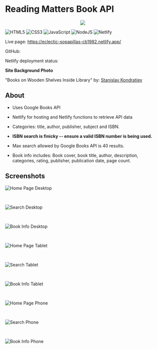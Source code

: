 # Reading Matters Book API 

<!-- Site Banner -->
<p align="center">
  <img src="./src/assets/images/site banner/reading matters banner.png" />
</p>

![HTML5](https://img.shields.io/badge/html5-%23E34F26.svg?style=for-the-badge&logo=html5&logoColor=white) ![CSS3](https://img.shields.io/badge/css3-%231572B6.svg?style=for-the-badge&logo=css3&logoColor=white) ![JavaScript](https://img.shields.io/badge/javascript-%23323330.svg?style=for-the-badge&logo=javascript&logoColor=%23F7DF1E) ![NodeJS](https://img.shields.io/badge/node.js-6DA55F?style=for-the-badge&logo=node.js&logoColor=white) ![Netlify](https://img.shields.io/badge/netlify-%23000000.svg?style=for-the-badge&logo=netlify&logoColor=#00C7B7)


Live page: https://eclectic-sopapillas-cb1982.netlify.app/

GitHub: 


Netlify deployment status: &nbsp;&nbsp;
<!-- [![Netlify Status](https://api.netlify.com/api/v1/badges/af099b76-46ea-4069-84cf-31455d5ae5b1/deploy-status)](https://app.netlify.com/sites/inquisitive-granita-a0d603/deploys) -->



**Site Background Photo**

"Books on Wooden Shelves Inside Library" by: [ Stanislav Kondratiev](https://www.pexels.com/@technobulka/)




## About 

- Uses Google Books API

- Netlify for hosting and Netlify functions to retrieve API data

- Categories: title, author, publisher, subject and ISBN. 

- **ISBN search is finicky -- ensure a valid ISBN number is being used.**

- Max search allowed by Google Books API is 40 results. 

- Book info includes: Book cover, book title, author, description, categories, rating, publisher, publication date, page count. 






## Screenshots 

![Home Page Desktop](./src/assets/images/screenshots/home%20page%20desktop.png)
<!-- &nbsp; adds space between images -->
&nbsp;

![Search Desktop](./src/assets/images/screenshots/desktop%20search.png)

&nbsp;

![Book Info Desktop](./src/assets/images/screenshots/book%20info%20desktop.png)

&nbsp;

![Home Page Tablet](./src/assets/images/screenshots/home%20page%20tablet.png)

&nbsp;

![Search Tablet](./src/assets/images/screenshots/book%20search%20tablet.png)

&nbsp;

![Book Info Tablet](./src/assets/images/screenshots/book%20info%20tablet.png)

&nbsp;

![Home Page Phone](./src/assets/images/screenshots/home%20page%20phone.png)

&nbsp;

![Search Phone](./src/assets/images/screenshots/book%20search%20phone.png)

&nbsp;

![Book Info Phone](./src/assets/images/screenshots/book%20info%20phone.png)

&nbsp;